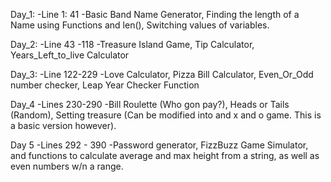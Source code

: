 Day_1: 
-Line 1: 41
-Basic Band Name Generator, Finding the length of a Name using Functions and len(), Switching values of variables.

Day_2:
-Line 43 -118 
-Treasure Island Game, Tip Calculator, Years_Left_to_live Calculator

Day_3:
-Line 122-229
-Love Calculator, Pizza Bill Calculator, Even_Or_Odd number checker, Leap Year Checker Function

Day_4
-Lines 230-290
-Bill Roulette (Who gon pay?), Heads or Tails (Random), Setting treasure (Can be modified into and x and o game. This is a basic version however).

Day 5
-Lines 292 - 390
-Password generator, FizzBuzz Game Simulator, and functions to calculate average and max height from a string, as well as even numbers w/n a range.
